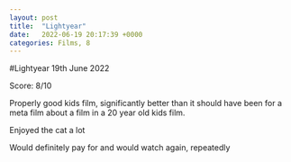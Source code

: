 ```yaml
---
layout: post
title:  "Lightyear"
date:   2022-06-19 20:17:39 +0000
categories: Films, 8
---
```


#Lightyear
19th June 2022

Score: 8/10

Properly good kids film, significantly better than it should have been for a meta film about a film in a 20 year old kids film. 

Enjoyed the cat a lot

Would definitely pay for and would watch again, repeatedly
